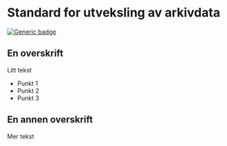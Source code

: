 # Standard for utveksling av arkivdata

[![Generic badge](https://img.shields.io/badge/Status-Kladd-red.svg)](https://shields.io/)

## En overskrift
Litt tekst

- Punkt 1
- Punkt 2
- Punkt 3

## En annen overskrift
Mer tekst
